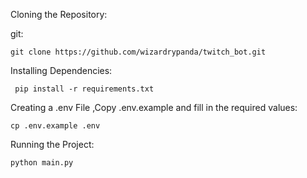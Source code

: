 Cloning the Repository:

git:
```
git clone https://github.com/wizardrypanda/twitch_bot.git
```

Installing Dependencies:
```
 pip install -r requirements.txt
```
Creating a .env File ,Copy .env.example and fill in the required values:

    cp .env.example .env

Running the Project:

    python main.py

